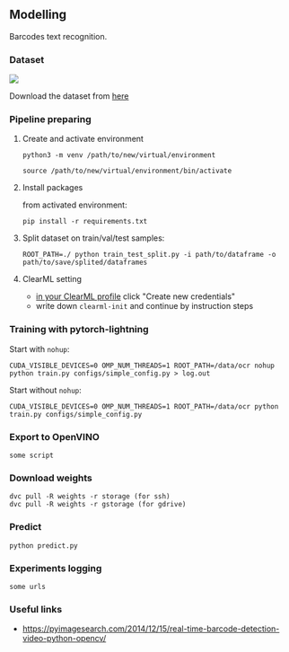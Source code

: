 ## Modelling

Barcodes text recognition.

### Dataset

![](./assets/barcodes.png)

Download the dataset from [here](https://disk.yandex.ru/d/nk-h0vv20EZvzg)

### Pipeline preparing

1. Create and activate environment
    ```
    python3 -m venv /path/to/new/virtual/environment
    ```
    ```
    source /path/to/new/virtual/environment/bin/activate
    ```

2. Install packages

    from activated environment:
    ```
    pip install -r requirements.txt
    ```

3.  Split dataset on train/val/test samples:
    ```
    ROOT_PATH=./ python train_test_split.py -i path/to/dataframe -o path/to/save/splited/dataframes
    ```

4. ClearML setting
    - [in your ClearML profile](https://app.community.clear.ml/profile) click "Create new credentials"
    - write down `clearml-init` and continue by instruction steps

### Training with pytorch-lightning
Start with `nohup`:

```
CUDA_VISIBLE_DEVICES=0 OMP_NUM_THREADS=1 ROOT_PATH=/data/ocr nohup python train.py configs/simple_config.py > log.out
```

Start without `nohup`:

```
CUDA_VISIBLE_DEVICES=0 OMP_NUM_THREADS=1 ROOT_PATH=/data/ocr python train.py configs/simple_config.py
```

### Export to OpenVINO

```
some script
```

### Download weights

```
dvc pull -R weights -r storage (for ssh)
dvc pull -R weights -r gstorage (for gdrive)
```

### Predict

```
python predict.py
```

### Experiments logging

```
some urls
```

### Useful links
* https://pyimagesearch.com/2014/12/15/real-time-barcode-detection-video-python-opencv/
